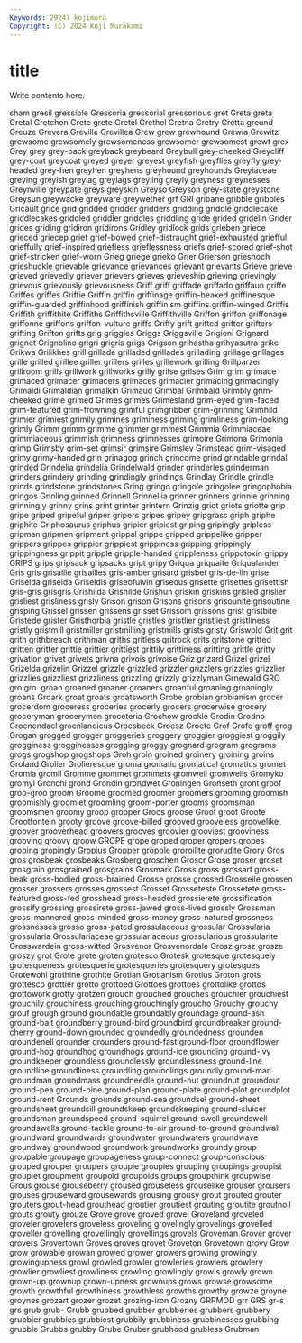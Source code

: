 ```yaml
---
Keywords: 29247 kojimura
Copyright: (C) 2024 Koji Murakami
---
```


# title

Write contents here.



sham gresil gressible Gressoria
gressorial gressorious gret Greta greta Gretal Gretchen Grete grete Gretel
Grethel Gretna Gretry Gretta greund Greuze Grevera Greville Grevillea Grew
grew grewhound Grewia Grewitz grewsome grewsomely grewsomeness grewsomer grewsomest grewt
grex Grey grey grey-back greyback greybeard Greybull grey-cheeked Greycliff grey-coat
greycoat greyed greyer greyest greyfish greyflies greyfly grey-headed grey-hen greyhen
greyhens greyhound greyhounds Greyiaceae greying greyish greylag greylags greyling greyly
greyness greynesses Greynville greypate greys greyskin Greyso Greyson grey-state greystone
Greysun greywacke greyware greywether grf GRI gribane gribble gribbles Gricault
grice grid gridded gridder gridders gridding griddle griddlecake griddlecakes griddled
griddler griddles griddling gride grided gridelin Grider grides griding gridiron
gridirons Gridley gridlock grids grieben griece grieced griecep grief grief-bowed
grief-distraught grief-exhausted griefful grieffully grief-inspired griefless grieflessness griefs grief-scored grief-shot
grief-stricken grief-worn Grieg griege grieko Grier Grierson grieshoch grieshuckle grievable
grievance grievances grievant grievants Grieve grieve grieved grievedly griever grievers
grieves grieveship grieving grievingly grievous grievously grievousness Griff griff griffade
griffado griffaun griffe Griffes griffes Griffie Griffin griffin griffinage griffin-beaked
griffinesque griffin-guarded griffinhood griffinish griffinism griffins griffin-winged Griffis Griffith griffithite
Griffiths Griffithsville Griffithville Griffon griffon griffonage griffonne griffons griffon-vulture griffs
Griffy grift grifted grifter grifters grifting Grifton grifts grig griggles
Griggs Griggsville Grigioni Grignard grignet Grignolino grigri grigris grigs Grigson
grihastha grihyasutra grike Grikwa Grilikhes grill grillade grilladed grillades grillading
grillage grillages grille grilled grillee griller grillers grilles grillework grilling
Grillparzer grillroom grills grillwork grillworks grilly grilse grilses Grim grim
grimace grimaced grimacer grimacers grimaces grimacier grimacing grimacingly Grimaldi Grimaldian
grimalkin Grimaud Grimbal Grimbald Grimbly grim-cheeked grime grimed Grimes grimes
Grimesland grim-eyed grim-faced grim-featured grim-frowning grimful grimgribber grim-grinning Grimhild grimier
grimiest grimily grimines griminess griming grimliness grim-looking grimly Grimm grimm
grimme grimmer grimmest Grimmia Grimmiaceae grimmiaceous grimmish grimness grimnesses grimoire
Grimona Grimonia grimp Grimsby grim-set grimsir grimsire Grimsley Grimstead grim-visaged
grimy grimy-handed grin grinagog grinch grincome grind grindable grindal grinded
Grindelia grindelia Grindelwald grinder grinderies grinderman grinders grindery grinding grindingly
grindings Grindlay Grindle grindle grinds grindstone grindstones Gring gringo gringole
gringolee gringophobia gringos Grinling grinned Grinnell Grinnellia grinner grinners grinnie
grinning grinningly grinny grins grint grinter grintern Grinzig griot griots
griotte grip gripe griped gripeful griper gripers gripes gripey gripgrass
griph griphe griphite Griphosaurus griphus gripier gripiest griping gripingly gripless
gripman gripmen gripment grippal grippe gripped grippelike gripper grippers grippes
grippier grippiest grippiness gripping grippingly grippingness grippit gripple gripple-handed grippleness
grippotoxin grippy GRIPS grips gripsack gripsacks gript gripy Griqua griquaite
Griqualander Gris gris grisaille grisailles gris-amber grisard grisbet gris-de-lin grise
Griselda griselda Griseldis griseofulvin griseous grisette grisettes grisettish gris-gris grisgris
Grishilda Grishilde Grishun griskin griskins grisled grislier grisliest grisliness grisly
Grison grison Grisons grisons grisounite grisoutine grisping Grissel grissen grissens
grisset Grissom grissons grist gristbite Gristede grister Gristhorbia gristle gristles
gristlier gristliest gristliness gristly gristmill gristmiller gristmilling gristmills grists gristy
Griswold Grit grit grith grithbreach grithman griths gritless gritrock grits
gritstone gritted gritten gritter grittie grittier grittiest grittily grittiness gritting
grittle gritty grivation grivet grivets grivna grivois grivoise Griz grizard
Grizel grizel Grizelda grizelin Grizzel grizzle grizzled grizzler grizzlers grizzles
grizzlier grizzlies grizzliest grizzliness grizzling grizzly grizzlyman Grnewald GRO gro
gro. groan groaned groaner groaners groanful groaning groaningly groans Groark
groat groats groatsworth Grobe grobian grobianism grocer grocerdom groceress groceries
grocerly grocers grocerwise grocery groceryman grocerymen groceteria Grochow grockle Grodin
Grodno Groenendael groenlandicus Groesbeck Groesz Groete Grof Grofe groff grog
Grogan grogged grogger groggeries groggery groggier groggiest groggily grogginess grogginesses
grogging groggy grognard grogram grograms grogs grogshop grogshops Groh groin
groined groinery groining groins Groland Grolier Grolieresque groma gromatic gromatical
gromatics gromet Gromia gromil Gromme grommet grommets gromwell gromwells Gromyko
gromyl Gronchi grond Grondin grondwet Groningen Gronseth gront groof groo-groo
groom Groome groomed groomer groomers grooming groomish groomishly groomlet groomling
groom-porter grooms groomsman groomsmen groomy groop grooper Groos groose Groot
groot Groote Grootfontein grooty groove groove-billed grooved grooveless groovelike groover
grooverhead groovers grooves groovier grooviest grooviness grooving groovy groow GROPE
grope groped groper gropers gropes groping gropingly Gropius Gropper gropple
groroilite grorudite Grory Gros gros grosbeak grosbeaks Grosberg groschen Groscr
Grose groser groset grosgrain grosgrained grosgrains Grosmark Gross gross grossart
gross-beak gross-bodied gross-brained Grosse grosse grossed Grosseile grossen grosser grossers
grosses grossest Grosset Grosseteste Grossetete gross-featured gross-fed grosshead gross-headed grossierete
grossification grossify grossing grossirete gross-jawed gross-lived grossly Grossman gross-mannered gross-minded
gross-money gross-natured grossness grossnesses grosso gross-pated grossulaceous grossular Grossularia grossularia
Grossulariaceae grossulariaceous grossularious grossularite Grosswardein gross-witted Grosvenor Grosvenordale Grosz grosz
grosze groszy grot Grote grote groten grotesco Grotesk grotesque grotesquely
grotesqueness grotesquerie grotesqueries grotesquery grotesques Grotewohl grothine grothite Grotian Grotianism
Grotius Groton grots grottesco grottier grotto grottoed Grottoes grottoes grottolike
grottos grottowork grotty grotzen grouch grouched grouches grouchier grouchiest grouchily
grouchiness grouching grouchingly groucho Grouchy grouchy grouf grough ground groundable
groundably groundage ground-ash ground-bait groundberry ground-bird groundbird groundbreaker ground-cherry ground-down
grounded groundedly groundedness grounden groundenell grounder grounders ground-fast ground-floor groundflower
ground-hog groundhog groundhogs ground-ice grounding ground-ivy groundkeeper groundless groundlessly groundlessness
ground-line groundline groundliness groundling groundlings groundly ground-man groundman groundmass groundneedle
ground-nut groundnut groundout ground-pea ground-pine ground-plan ground-plate ground-plot groundplot ground-rent
Grounds grounds ground-sea groundsel ground-sheet groundsheet groundsill groundskeep groundskeeping ground-sluicer
groundsman groundspeed ground-squirrel ground-swell groundswell groundswells ground-tackle ground-to-air ground-to-ground groundwall
groundward groundwards groundwater groundwaters groundwave groundway groundwood groundwork groundworks groundy
group groupable groupage groupageness group-connect group-conscious grouped grouper groupers groupie
groupies grouping groupings groupist grouplet groupment groupoid groupoids groups groupthink
groupwise Grous grouse grouseberry groused grouseless grouselike grouser grousers grouses
grouseward grousewards grousing grousy grout grouted grouter grouters grout-head grouthead
groutier groutiest grouting groutite groutnoll grouts grouty grouze Grove grove
groved grovel Groveland groveled groveler grovelers groveless groveling grovelingly grovelings
grovelled groveller grovelling grovellingly grovellings grovels Groveman Grover grover grovers
Grovertown Groves groves grovet Groveton Grovetown grovy Grow grow growable
growan growed grower growers growing growingly growingupness growl growled growler
growleries growlers growlery growlier growliest growliness growling growlingly growls growly
grown grown-up grownup grown-upness grownups grows growse growsome growth growthful
growthiness growthless growths growthy growze groyne groynes grozart grozer grozet
grozing-iron Grozny GRPMOD grr GRS gr-s grs grub grub- Grubb
grubbed grubber grubberies grubbers grubbery grubbier grubbies grubbiest grubbily grubbiness
grubbinesses grubbing grubble Grubbs grubby Grube Gruber grubhood grubless Grubman
